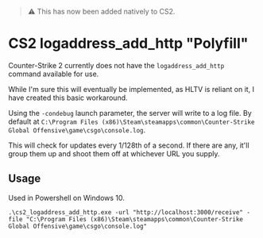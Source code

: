 > ⚠️ This has now been added natively to CS2.

# CS2 logaddress_add_http "Polyfill"

Counter-Strike 2 currently does not have the `logaddress_add_http` command available for use.

While I'm sure this will eventually be implemented, as HLTV is reliant on it, I have created this basic workaround.

Using the `-condebug` launch parameter, the server will write to a log file. By default at `C:\Program Files (x86)\Steam\steamapps\common\Counter-Strike Global Offensive\game\csgo\console.log`.

This will check for updates every 1/128th of a second. If there are any, it'll group them up and shoot them off at whichever URL you supply.

## Usage

Used in Powershell on Windows 10.

```
.\cs2_logaddress_add_http.exe -url "http://localhost:3000/receive" -file "C:\Program Files (x86)\Steam\steamapps\common\Counter-Strike Global Offensive\game\csgo\console.log"
```
